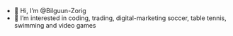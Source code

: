 - 👋 Hi, I’m @Bilguun-Zorig
- 👀 I’m interested in coding, trading, digital-marketing soccer, table tennis, swimming and video games


